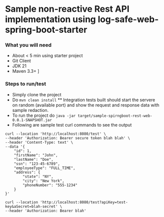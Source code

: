 # Sample non-reactive Rest API implementation using log-safe-web-spring-boot-starter

### What you will need

* About < 5 min using starter project
* Git Client
* JDK 21
* Maven 3.3+
]
### Steps to run/test
* Simply clone the project
* Do `mvn clean install`
	** Integration tests built should start the servere on random (available port) and show the request and response data with sample redaction.
* To run the project do `java -jar target/sample-spirngboot-rest-web-0.0.1-SNAPSHOT.jar`
* Following are sample test curl commands to see the output

```shell
curl --location 'http://localhost:8080/test' \
--header 'Authorization: Bearer secure token blah blah' \
--header 'Content-Type: text' \
--data '{
    "id": 1,
    "firstName": "John",
    "lastName": "Doe",
    "ssn": "123-45-6789",
    "employeeType": "FULL_TIME",
    "address": {
        "state": "NY",
        "city": "New York",
        "phoneNumber": "555-1234"
    }
}'
```

```shell
curl --location 'http://localhost:8080/test?apiKey=test-key&aSecret=blah-secret' \
--header 'Authorization: Bearer blah'
```
